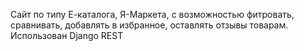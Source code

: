 Сайт по типу Е-каталога, Я-Маркета, с возможностью фитровать, сравнивать, добавлять в избранное, оставлять отзывы товарам. Использован Django REST
